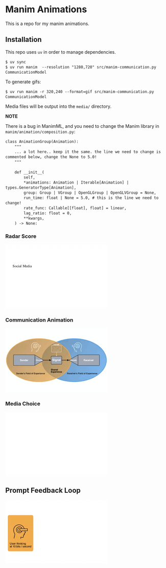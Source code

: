 # Manim Animations

This is a repo for my manim animations.

## Installation 

This repo uses `uv` in order to manage dependencies.

```
$ uv sync
$ uv run manim  --resolution "1280,720" src/manim-communication.py CommunicationModel
```

To generate gifs:

```
$ uv run manim -r 320,240 --format=gif src/manim-communication.py CommunicationModel
```

Media files will be output into the `media/` directory.

**NOTE**

There is a bug in ManimML, and you need to change the Manim library in `manim/animation/composition.py`:


```
class AnimationGroup(Animation):
    """
    ... a lot here.. keep it the same. the line we need to change is commented below, change the None to 5.0!
    """

    def __init__(
        self,
        *animations: Animation | Iterable[Animation] | types.GeneratorType[Animation],
        group: Group | VGroup | OpenGLGroup | OpenGLVGroup = None,
        run_time: float | None = 5.0, # this is the line we need to change!
        rate_func: Callable[[float], float] = linear,
        lag_ratio: float = 0,
        **kwargs,
    ) -> None:
```
### Radar Score

[![Radar Chart](./assets/radar-chart.gif)](./src/radar-chart.py)


### Communication Animation

[![Communication Animation](./assets/communication.gif)](./src/manim-communication.py)

### Media Choice

[![Media Decision](./assets/media-decision.gif)](./src/media-decision.py)


## Prompt Feedback Loop

[![Curly Loop](./assets/curly.gif)](./src/curly.py)